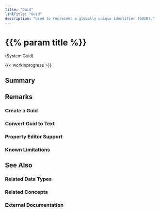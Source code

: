 ```yaml
---
title: "Guid"
linkTitle: "Guid"
description: "Used to represent a globally unique identifier (GUID)."
---
```


# {{% param title %}}

<p class="namespace">(System.Guid)</p>

{{< workinprogress >}}

## Summary

## Remarks

### Create a Guid

### Convert Guid to Text

### Property Editor Support

### Known Limitations

## See Also

### Related Data Types

### Related Concepts

### External Documentation
